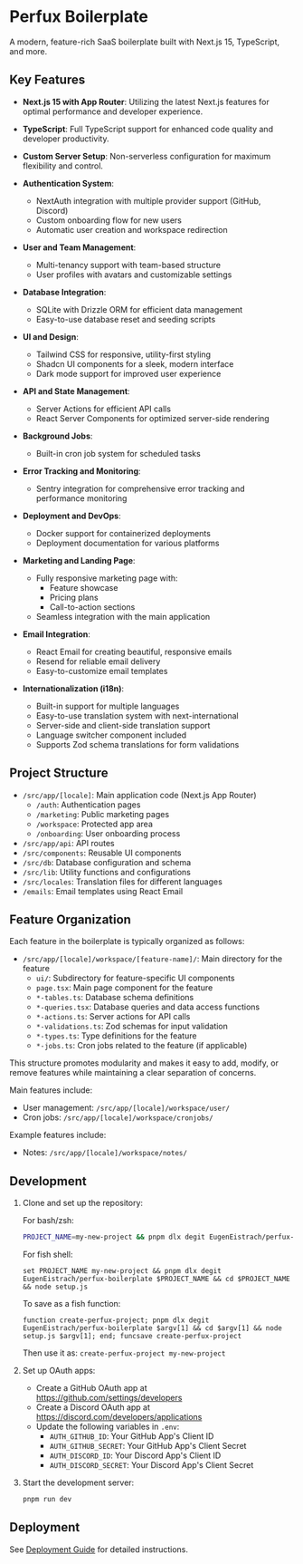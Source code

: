 # Perfux Boilerplate

A modern, feature-rich SaaS boilerplate built with Next.js 15, TypeScript, and more.

## Key Features

- **Next.js 15 with App Router**: Utilizing the latest Next.js features for optimal performance and developer experience.

- **TypeScript**: Full TypeScript support for enhanced code quality and developer productivity.

- **Custom Server Setup**: Non-serverless configuration for maximum flexibility and control.

- **Authentication System**:
  - NextAuth integration with multiple provider support (GitHub, Discord)
  - Custom onboarding flow for new users
  - Automatic user creation and workspace redirection

- **User and Team Management**:
  - Multi-tenancy support with team-based structure
  - User profiles with avatars and customizable settings

- **Database Integration**:
  - SQLite with Drizzle ORM for efficient data management
  - Easy-to-use database reset and seeding scripts

- **UI and Design**:
  - Tailwind CSS for responsive, utility-first styling
  - Shadcn UI components for a sleek, modern interface
  - Dark mode support for improved user experience

- **API and State Management**:
  - Server Actions for efficient API calls
  - React Server Components for optimized server-side rendering

- **Background Jobs**:
  - Built-in cron job system for scheduled tasks

- **Error Tracking and Monitoring**:
  - Sentry integration for comprehensive error tracking and performance monitoring

- **Deployment and DevOps**:
  - Docker support for containerized deployments
  - Deployment documentation for various platforms

- **Marketing and Landing Page**:
  - Fully responsive marketing page with:
    - Feature showcase
    - Pricing plans
    - Call-to-action sections
  - Seamless integration with the main application

- **Email Integration**:
  - React Email for creating beautiful, responsive emails
  - Resend for reliable email delivery
  - Easy-to-customize email templates

- **Internationalization (i18n)**:
  - Built-in support for multiple languages
  - Easy-to-use translation system with next-international
  - Server-side and client-side translation support
  - Language switcher component included
  - Supports Zod schema translations for form validations

## Project Structure

- `/src/app/[locale]`: Main application code (Next.js App Router)
  - `/auth`: Authentication pages
  - `/marketing`: Public marketing pages
  - `/workspace`: Protected app area
  - `/onboarding`: User onboarding process
- `/src/app/api`: API routes
- `/src/components`: Reusable UI components
- `/src/db`: Database configuration and schema
- `/src/lib`: Utility functions and configurations
- `/src/locales`: Translation files for different languages
- `/emails`: Email templates using React Email

## Feature Organization

Each feature in the boilerplate is typically organized as follows:

- `/src/app/[locale]/workspace/[feature-name]/`: Main directory for the feature
  - `ui/`: Subdirectory for feature-specific UI components
  - `page.tsx`: Main page component for the feature
  - `*-tables.ts`: Database schema definitions
  - `*-queries.tsx`: Database queries and data access functions
  - `*-actions.ts`: Server actions for API calls
  - `*-validations.ts`: Zod schemas for input validation
  - `*-types.ts`: Type definitions for the feature
  - `*-jobs.ts`: Cron jobs related to the feature (if applicable)

This structure promotes modularity and makes it easy to add, modify, or remove features while maintaining a clear separation of concerns.

Main features include:
- User management: `/src/app/[locale]/workspace/user/`
- Cron jobs: `/src/app/[locale]/workspace/cronjobs/`

Example features include:
- Notes: `/src/app/[locale]/workspace/notes/`

## Development

1. Clone and set up the repository:

   For bash/zsh:
   ```bash
   PROJECT_NAME=my-new-project && pnpm dlx degit EugenEistrach/perfux-boilerplate $PROJECT_NAME && cd $PROJECT_NAME && node setup.js
   ```

   For fish shell:
   ```fish
   set PROJECT_NAME my-new-project && pnpm dlx degit EugenEistrach/perfux-boilerplate $PROJECT_NAME && cd $PROJECT_NAME && node setup.js
   ```

   To save as a fish function:
   ```fish
   function create-perfux-project; pnpm dlx degit EugenEistrach/perfux-boilerplate $argv[1] && cd $argv[1] && node setup.js $argv[1]; end; funcsave create-perfux-project
   ```
   Then use it as: `create-perfux-project my-new-project`

2. Set up OAuth apps:
   - Create a GitHub OAuth app at https://github.com/settings/developers
   - Create a Discord OAuth app at https://discord.com/developers/applications
   - Update the following variables in `.env`:
     - `AUTH_GITHUB_ID`: Your GitHub App's Client ID
     - `AUTH_GITHUB_SECRET`: Your GitHub App's Client Secret
     - `AUTH_DISCORD_ID`: Your Discord App's Client ID
     - `AUTH_DISCORD_SECRET`: Your Discord App's Client Secret

3. Start the development server:
   ```bash
   pnpm run dev
   ```

## Deployment

See [Deployment Guide](./docs/deployment.md) for detailed instructions.
